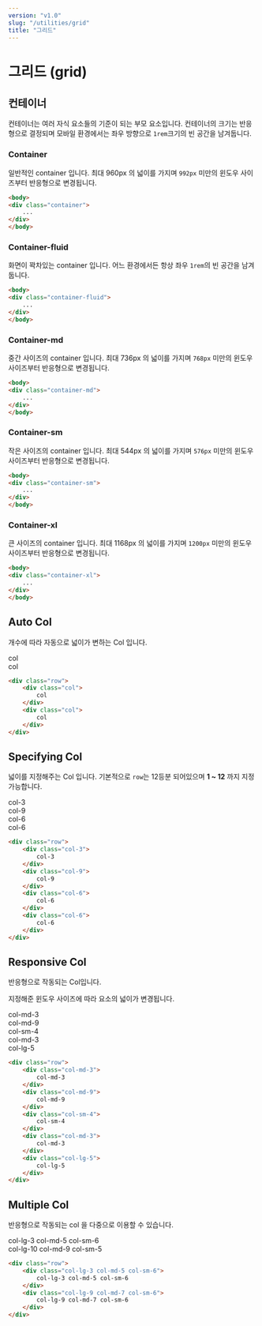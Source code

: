 ```yaml
---
version: "v1.0"
slug: "/utilities/grid"
title: "그리드"
---
```


# 그리드 (grid)

## 컨테이너
컨테이너는 여러 자식 요소들의 기준이 되는 부모 요소입니다.
컨테이너의 크기는 반응형으로 결정되며
모바일 환경에서는 좌우 방향으로 `1rem`크기의 빈 공간을 남겨둡니다.

### Container
일반적인 container 입니다.
최대 960px 의 넓이를 가지며 `992px` 미만의 윈도우 사이즈부터 반응형으로 변경됩니다.

<div class="card">

```html
<body>
<div class="container">
	...
</div>
</body>
```
</div>

### Container-fluid
화면이 꽉차있는 container 입니다.
어느 환경에서든 항상 좌우 `1rem`의 빈 공간을 남겨둡니다.

<div class="card">

```html
<body>
<div class="container-fluid">
	...
</div>
</body>
```
</div>

### Container-md
중간 사이즈의 container 입니다.
최대 736px 의 넓이를 가지며 `768px` 미만의 윈도우 사이즈부터 반응형으로 변경됩니다.

<div class="card">

```html
<body>
<div class="container-md">
	...
</div>
</body>
```
</div>

### Container-sm
작은 사이즈의 container 입니다.
최대 544px 의 넓이를 가지며 `576px` 미만의 윈도우 사이즈부터 반응형으로 변경됩니다.

<div class="card">

```html
<body>
<div class="container-sm">
	...
</div>
</body>
```
</div>

### Container-xl
큰 사이즈의 container 입니다.
최대 1168px 의 넓이를 가지며 `1200px` 미만의 윈도우 사이즈부터 반응형으로 변경됩니다.

<div class="card">

```html
<body>
<div class="container-xl">
	...
</div>
</body>
```
</div>


## Auto Col
개수에 따라 자동으로 넓이가 변하는 Col 입니다.

<div class="card">
<div class="card-body">
<div class="row">
	<div class="col show-col none-light-color">
		col
	</div>
	<div class="col show-col none-light-color">
		col
	</div>
</div>
</div>

```html
<div class="row">
	<div class="col">
		col
	</div>
	<div class="col">
		col
	</div>
</div>
```
</div>


## Specifying Col
넓이를 지정해주는 Col 입니다. 기본적으로 `row`는 12등분 되어있으며 **1 ~ 12** 까지 지정 가능합니다.

<div class="card">
<div class="card-body">
<div class="row">
	<div class="col-3 show-col none-light-color">
		col-3
	</div>
	<div class="col-9 show-col none-light-color">
		col-9
	</div>
	<div class="col-6 show-col none-light-color">
		col-6
	</div>
	<div class="col-6 show-col none-light-color">
		col-6
	</div>
</div>
</div>

```html
<div class="row">
	<div class="col-3">
		col-3
	</div>
	<div class="col-9">
		col-9
	</div>
	<div class="col-6">
		col-6
	</div>
	<div class="col-6">
		col-6
	</div>
</div>
```
</div>


## Responsive Col
반응형으로 작동되는 Col입니다.

지정해준 윈도우 사이즈에 따라 요소의 넓이가 변경됩니다.

<div class="card">
<div class="card-body">
<div class="row">
	<div class="col-md-3 show-col none-light-color">
		col-md-3
	</div>
	<div class="col-md-9 show-col none-light-color">
		col-md-9
	</div>
	<div class="col-sm-4 show-col none-light-color">
		col-sm-4
	</div>
	<div class="col-md-3 show-col none-light-color">
		col-md-3
	</div>
	<div class="col-lg-5 show-col none-light-color">
		col-lg-5
	</div>
</div>
</div>

```html
<div class="row">
	<div class="col-md-3">
		col-md-3
	</div>
	<div class="col-md-9">
		col-md-9
	</div>
	<div class="col-sm-4">
		col-sm-4
	</div>
	<div class="col-md-3">
		col-md-3
	</div>
	<div class="col-lg-5">
		col-lg-5
	</div>
</div>
```
</div>

## Multiple Col
반응형으로 작동되는 col 을 다중으로 이용할 수 있습니다.

<div class="card">
<div class="card-body">
<div class="row">
	<div class="col-lg-3 col-md-5 col-sm-6 none-light-color show-col">
		col-lg-3 col-md-5 col-sm-6
	</div>
	<div class="col-lg-9 col-md-7 col-sm-6 none-light-color show-col">
		col-lg-10 col-md-9 col-sm-5
	</div>
</div>
</div>

```html
<div class="row">
	<div class="col-lg-3 col-md-5 col-sm-6">
		col-lg-3 col-md-5 col-sm-6
	</div>
	<div class="col-lg-9 col-md-7 col-sm-6">
		col-lg-9 col-md-7 col-sm-6
	</div>
</div>
```
</div>
</div>